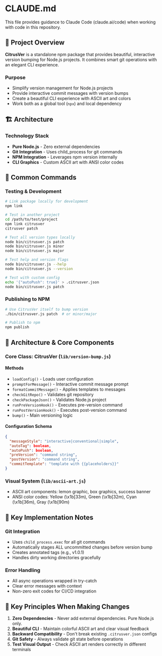 # CLAUDE.md

This file provides guidance to Claude Code (claude.ai/code) when working with code in this repository.

## 🍋 Project Overview

**CitrusVer** is a standalone npm package that provides beautiful, interactive version bumping for Node.js projects. It combines smart git operations with an elegant CLI experience.

### Purpose
- Simplify version management for Node.js projects
- Provide interactive commit messages with version bumps
- Create a beautiful CLI experience with ASCII art and colors
- Work both as a global tool (`npx`) and local dependency


## 🏗️ Architecture

### Technology Stack
- **Pure Node.js** - Zero external dependencies
- **Git Integration** - Uses child_process for git commands
- **NPM Integration** - Leverages npm version internally
- **CLI Graphics** - Custom ASCII art with ANSI color codes


## 🚀 Common Commands

### Testing & Development
```bash
# Link package locally for development
npm link

# Test in another project
cd /path/to/test/project
npm link citrusver
citrusver patch

# Test all version types locally
node bin/citrusver.js patch
node bin/citrusver.js minor
node bin/citrusver.js major

# Test help and version flags
node bin/citrusver.js --help
node bin/citrusver.js --version

# Test with custom config
echo '{"autoPush": true}' > .citrusver.json
node bin/citrusver.js patch
```

### Publishing to NPM
```bash
# Use CitrusVer itself to bump version
./bin/citrusver.js patch  # or minor/major

# Publish to npm
npm publish
```


## 🎯 Architecture & Core Components

### Core Class: CitrusVer (`lib/version-bump.js`)

#### Methods
- `loadConfig()` - Loads user configuration
- `promptForMessage()` - Interactive commit message prompt
- `formatCommitMessage()` - Applies templates to messages
- `checkGitRepo()` - Validates git repository
- `checkPackageJson()` - Validates Node.js project
- `runPreVersionHook()` - Executes pre-version command
- `runPostVersionHook()` - Executes post-version command
- `bump()` - Main versioning logic

#### Configuration Schema
```json
{
  "messageStyle": "interactive|conventional|simple",
  "autoTag": boolean,
  "autoPush": boolean,
  "preVersion": "command string",
  "postVersion": "command string",
  "commitTemplate": "template with {{placeholders}}"
}
```

### Visual System (`lib/ascii-art.js`)
- ASCII art components: lemon graphic, box graphics, success banner
- ANSI color codes: Yellow (\x1b[33m), Green (\x1b[32m), Cyan (\x1b[36m), Gray (\x1b[90m)


## 🔎 Key Implementation Notes

### Git Integration
- Uses `child_process.exec` for all git commands
- Automatically stages ALL uncommitted changes before version bump
- Creates annotated tags (e.g., v1.0.1)
- Handles dirty working directories gracefully

### Error Handling
- All async operations wrapped in try-catch
- Clear error messages with context
- Non-zero exit codes for CI/CD integration




## 🔑 Key Principles When Making Changes

1. **Zero Dependencies** - Never add external dependencies. Pure Node.js only.
2. **Beautiful CLI** - Maintain colorful ASCII art and clear visual feedback
3. **Backward Compatibility** - Don't break existing `.citrusver.json` configs
4. **Git Safety** - Always validate git state before operations
5. **Test Visual Output** - Check ASCII art renders correctly in different terminals